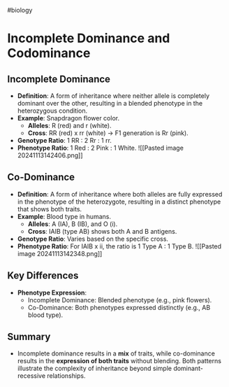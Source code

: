 #biology
# Incomplete Dominance and Codominance
## Incomplete Dominance
- **Definition**: A form of inheritance where neither allele is completely dominant over the other, resulting in a blended phenotype in the heterozygous condition.
- **Example**: Snapdragon flower color.
  - **Alleles**: R (red) and r (white).
  - **Cross**: RR (red) x rr (white) → F1 generation is Rr (pink).
- **Genotype Ratio**: 1 RR : 2 Rr : 1 rr.
- **Phenotype Ratio**: 1 Red : 2 Pink : 1 White.
![[Pasted image 20241113142406.png]]
## Co-Dominance
- **Definition**: A form of inheritance where both alleles are fully expressed in the phenotype of the heterozygote, resulting in a distinct phenotype that shows both traits.
- **Example**: Blood type in humans.
  - **Alleles**: A (IA), B (IB), and O (i).
  - **Cross**: IAIB (type AB) shows both A and B antigens.
- **Genotype Ratio**: Varies based on the specific cross.
- **Phenotype Ratio**: For IAIB x ii, the ratio is 1 Type A : 1 Type B.
![[Pasted image 20241113142348.png]]
## Key Differences
- **Phenotype Expression**:
  - Incomplete Dominance: Blended phenotype (e.g., pink flowers).
  - Co-Dominance: Both phenotypes expressed distinctly (e.g., AB blood type).
  
## Summary
- Incomplete dominance results in a **mix** of traits, while co-dominance results in the **expression of both traits** without blending. Both patterns illustrate the complexity of inheritance beyond simple dominant-recessive relationships.